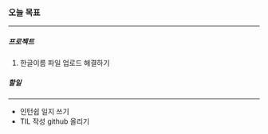 ### 오늘 목표  
<hr/>  

##### 프로젝트

1. 한글이름 파일 업로드 해결하기


##### 할일
<hr/>  

- 인턴쉽 일지 쓰기
- TIL 작성 github 올리기 